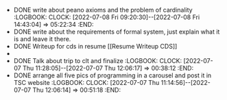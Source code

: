 - DONE write about peano axioms and the problem of cardinality
  :LOGBOOK:
  CLOCK: [2022-07-08 Fri 09:20:30]--[2022-07-08 Fri 14:43:04] =>  05:22:34
  :END:
- DONE write about the requirements of formal system, just explain what it is and leave it there.
- DONE Writeup for cds in resume [[Resume Writeup CDS]]
-
- DONE Talk about trip to clt and finalize
  :LOGBOOK:
  CLOCK: [2022-07-07 Thu 11:28:05]--[2022-07-07 Thu 12:06:17] =>  00:38:12
  :END:
- DONE arrange all five pics of programming in a carousel and post it in TSC website
  :LOGBOOK:
  CLOCK: [2022-07-07 Thu 11:14:56]--[2022-07-07 Thu 12:06:14] =>  00:51:18
  :END: